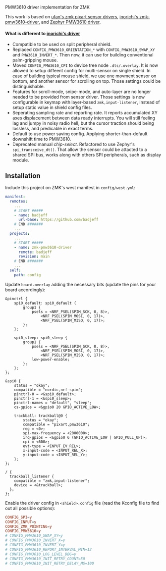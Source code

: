 PMW3610 driver implementation for ZMK

This work is based on [ufan's zmk pixart sensor drivers](https://github.com/ufan/zmk/tree/support-trackpad), [inorichi's zmk-pmw3610-driver](https://github.com/inorichi/zmk-pmw3610-driver), and [Zephyr PMW3610 driver](https://github.com/zephyrproject-rtos/zephyr/blob/main/drivers/input/input_pmw3610.c).

#### What is different to [inorichi's driver](https://github.com/inorichi/zmk-pmw3610-driver)
- Compatible to be used on split peripheral shield.
- Replaced `CONFIG_PMW3610_ORIENTATION_*` with `CONFIG_PMW3610_SWAP_XY` and `PMW3610_INVERT_*`. Then now, it can use for building conventional palm-gripping mouse.
- Moved `CONFIG_PMW3610_CPI` to device tree node `.dts/.overlay`. It is now allowed to setup diffeent config for multi-sensor on single shield. In case of building typical mouse shield, we use one movment sensor on bottom, and another sensor for scrolling on top. Those settings could be distinguishable.
- Features for scroll-mode, snipe-mode, and auto-layer are no longer needed to be provided from sensor driver. Those settings is now configurable in keymap with layer-based `zmk,input-listener`, instead of setup static value in shield config files.
- Seperating sampling rate and reporting rate. It reports accumulated XY axes displacement between data ready interrupts. You will still feeling lag and jumpy in noisy radio hell, but the cursor traction should being lossless, and predicable in exact terms.
- Default to use power saving config. Applying shorter-than-default downshift time to PMW3610.
- Deprecated manual *chip-select*. Refactored to use Zephyr's `spi_transceive_dt()`. That allow the sensor could be attacted to a shared SPI bus, works along with others SPI peripherals, such as display module.

## Installation

Include this project on ZMK's west manifest in `config/west.yml`:

```yml
manifest:
  remotes:
    ...
    # START #####
    - name: badjeff
      url-base: https://github.com/badjeff
    # END #######
    ...
  projects:
    ...
    # START #####
    - name: zmk-pmw3610-driver
      remote: badjeff
      revision: main
    # END #######
    ...
  self:
    path: config
```

Update `board.overlay` adding the necessary bits (update the pins for your board accordingly):

```dts
&pinctrl {
    spi0_default: spi0_default {
        group1 {
            psels = <NRF_PSEL(SPIM_SCK, 0, 8)>,
                <NRF_PSEL(SPIM_MOSI, 0, 17)>,
                <NRF_PSEL(SPIM_MISO, 0, 17)>;
        };
    };

    spi0_sleep: spi0_sleep {
        group1 {
            psels = <NRF_PSEL(SPIM_SCK, 0, 8)>,
                <NRF_PSEL(SPIM_MOSI, 0, 17)>,
                <NRF_PSEL(SPIM_MISO, 0, 17)>;
            low-power-enable;
        };
    };
};

&spi0 {
    status = "okay";
    compatible = "nordic,nrf-spim";
    pinctrl-0 = <&spi0_default>;
    pinctrl-1 = <&spi0_sleep>;
    pinctrl-names = "default", "sleep";
    cs-gpios = <&gpio0 20 GPIO_ACTIVE_LOW>;

    trackball: trackball@0 {
        status = "okay";
        compatible = "pixart,pmw3610";
        reg = <0>;
        spi-max-frequency = <2000000>;
        irq-gpios = <&gpio0 6 (GPIO_ACTIVE_LOW | GPIO_PULL_UP)>;
        cpi = <600>;
        evt-type = <INPUT_EV_REL>;
        x-input-code = <INPUT_REL_X>;
        y-input-code = <INPUT_REL_Y>;
    };
};

/ {
  trackball_listener {
    compatible = "zmk,input-listener";
    device = <&trackball>;
  };
};
```

Enable the driver config in `<shield>.config` file (read the Kconfig file to find out all possible options):

```conf
CONFIG_SPI=y
CONFIG_INPUT=y
CONFIG_ZMK_POINTING=y
CONFIG_PMW3610=y
# CONFIG_PMW3610_SWAP_XY=y
# CONFIG_PMW3610_INVERT_X=y
# CONFIG_PMW3610_INVERT_Y=y
# CONFIG_PMW3610_REPORT_INTERVAL_MIN=12
# CONFIG_PMW3610_LOG_LEVEL_DBG=y
# CONFIG_PMW3610_INIT_RETRY_COUNT=50
# CONFIG_PMW3610_INIT_RETRY_DELAY_MS=100
```
